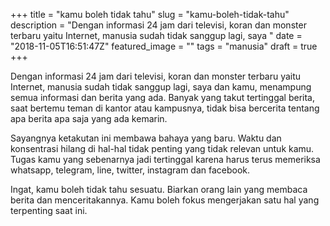 +++
title = "kamu boleh tidak tahu"
slug = "kamu-boleh-tidak-tahu"
description = "Dengan informasi 24 jam dari televisi, koran dan monster terbaru yaitu Internet, manusia sudah tidak sanggup lagi, saya "
date = "2018-11-05T16:51:47Z"
featured_image = ""
tags = "manusia"
draft = true
+++ 
 
Dengan informasi 24 jam dari televisi, koran dan monster terbaru yaitu Internet, manusia sudah tidak sanggup lagi, saya dan kamu, menampung semua informasi dan berita yang ada. Banyak yang takut tertinggal berita, saat bertemu teman di kantor atau kampusnya, tidak bisa bercerita tentang apa berita apa saja yang ada kemarin.

Sayangnya ketakutan ini membawa bahaya yang baru. Waktu dan konsentrasi  hilang di hal-hal tidak penting yang tidak relevan untuk kamu. Tugas kamu yang sebenarnya jadi tertinggal karena harus terus memeriksa whatsapp, telegram, line, twitter, instagram dan facebook.

Ingat, kamu boleh tidak tahu sesuatu. Biarkan orang lain yang membaca berita dan menceritakannya. Kamu boleh fokus mengerjakan satu hal yang terpenting saat ini.